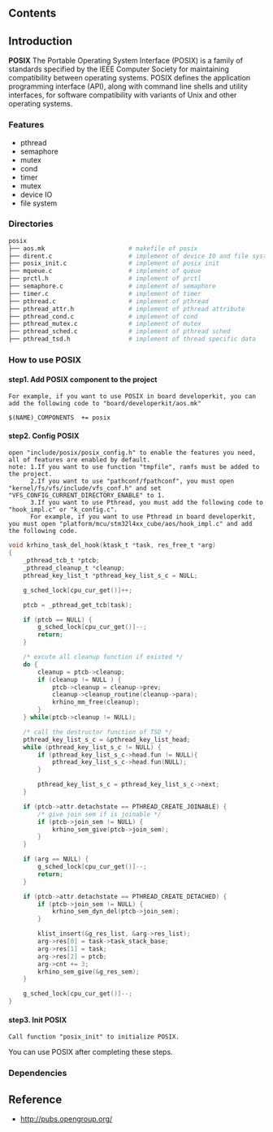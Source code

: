 ## Contents

## Introduction
**POSIX** The Portable Operating System Interface (POSIX) is a family of standards specified by the IEEE Computer Society for maintaining compatibility between operating systems. POSIX defines the application programming interface (API), along with command line shells and utility interfaces, for software compatibility with variants of Unix and other operating systems.

### Features
- pthread
- semaphore
- mutex
- cond
- timer
- mutex
- device IO
- file system

### Directories

```sh
posix
├── aos.mk                       # makefile of posix
├── dirent.c                     # implement of device IO and file system
├── posix_init.c                 # implement of posix init
├── mqueue.c                     # implement of queue
├── prctl.h                      # implement of prctl
├── semaphore.c                  # implement of semaphore
├── timer.c                      # implement of timer
├── pthread.c                    # implement of pthread
├── pthread_attr.h               # implement of pthread attribute
├── pthread_cond.c               # implement of cond
├── pthread_mutex.c              # implement of mutex
├── pthread_sched.c              # implement of pthread sched
├── pthread_tsd.h                # implement of thread specific data
```
### How to use POSIX
#### step1. Add POSIX component to the project
    For example, if you want to use POSIX in board developerkit, you can add the following code to "board/developerkit/aos.mk"
```
$(NAME)_COMPONENTS  += posix
```
#### step2. Config POSIX
    open "include/posix/posix_config.h" to enable the features you need, all of features are enabled by default.
    note: 1.If you want to use function "tmpfile", ramfs must be added to the project.
          2.If you want to use "pathconf/fpathconf", you must open "kernel/fs/vfs/include/vfs_conf.h" and set "VFS_CONFIG_CURRENT_DIRECTORY_ENABLE" to 1.
          3.If you want to use Pthread, you must add the following code to "hook_impl.c" or "k_config.c".
          For example, if you want to use Pthread in board developerkit, you must open "platform/mcu/stm32l4xx_cube/aos/hook_impl.c" and add the following code.

```C
void krhino_task_del_hook(ktask_t *task, res_free_t *arg)
{
    _pthread_tcb_t *ptcb;
    _pthread_cleanup_t *cleanup;
    pthread_key_list_t *pthread_key_list_s_c = NULL;

    g_sched_lock[cpu_cur_get()]++;

    ptcb = _pthread_get_tcb(task);

    if (ptcb == NULL) {
        g_sched_lock[cpu_cur_get()]--;
        return;
    }

    /* excute all cleanup function if existed */
    do {
        cleanup = ptcb->cleanup;
        if (cleanup != NULL ) {
            ptcb->cleanup = cleanup->prev;
            cleanup->cleanup_routine(cleanup->para);
            krhino_mm_free(cleanup);
        }
    } while(ptcb->cleanup != NULL);

    /* call the destructor function of TSD */
    pthread_key_list_s_c = &pthread_key_list_head;
    while (pthread_key_list_s_c != NULL) {
        if (pthread_key_list_s_c->head.fun != NULL){
            pthread_key_list_s_c->head.fun(NULL);
        }

        pthread_key_list_s_c = pthread_key_list_s_c->next;
    }

    if (ptcb->attr.detachstate == PTHREAD_CREATE_JOINABLE) {
        /* give join sem if is joinable */
        if (ptcb->join_sem != NULL) {
            krhino_sem_give(ptcb->join_sem);
        }
    }

    if (arg == NULL) {
        g_sched_lock[cpu_cur_get()]--;
        return;
    }

    if (ptcb->attr.detachstate == PTHREAD_CREATE_DETACHED) {
        if (ptcb->join_sem != NULL) {
            krhino_sem_dyn_del(ptcb->join_sem);
        }

        klist_insert(&g_res_list, &arg->res_list);
        arg->res[0] = task->task_stack_base;
        arg->res[1] = task;
        arg->res[2] = ptcb;
        arg->cnt += 3;
        krhino_sem_give(&g_res_sem);
    }

    g_sched_lock[cpu_cur_get()]--;
}
```
#### step3. Init POSIX
    Call function "posix_init" to initialize POSIX.

You can use POSIX after completing these steps.

### Dependencies

## Reference
- http://pubs.opengroup.org/
